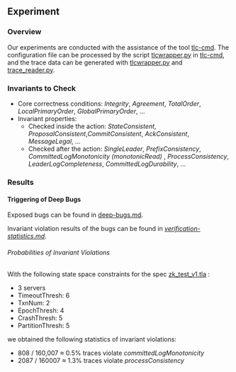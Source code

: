 ## Experiment

### Overview

Our experiments are conducted with the assistance of  the tool [tlc-cmd](https://github.com/tangruize/tlc-cmd). The configuration file can be processed by the script [tlcwrapper.py](https://github.com/tangruize/tlc-cmd/blob/master/tlcwrapper.py) in [tlc-cmd](https://github.com/tangruize/tlc-cmd), and the trace data can be generated with [tlcwrapper.py](https://github.com/tangruize/tlc-cmd/blob/master/tlcwrapper.py) and [trace_reader.py](https://github.com/tangruize/tlc-cmd/blob/master/trace_reader.py). 



### Invariants to Check

- Core correctness conditions: *Integrity*, *Agreement*, *TotalOrder*, *LocalPrimaryOrder*, *GlobalPrimaryOrder*, ...
- Invariant properties:
  - Checked inside the action: *StateConsistent*, *ProposalConsistent*,*CommitConsistent*, *AckConsistent*, *MessageLegal*, ...
  - Checked after the action: *SingleLeader*, *PrefixConsistency*, *CommittedLogMonotonicity (monotonicRead)* , *ProcessConsistency*, *LeaderLogCompleteness*, *CommittedLogDurability*, ...



### Results

#### Triggering of Deep Bugs

Exposed bugs can be found in [deep-bugs.md](deep-bugs.md).

Invariant violation results of the bugs can be found in *[verification-statistics.md](verification-statistics.md)*. 



###### Probabilities of Invariant Violations

With the following state space constraints for the spec  [zk_test_v1.tla](zk_test_v1/zk_test_v1.tla) :

- 3 servers
- TimeoutThresh: 6
- TxnNum: 2
- EpochThresh: 4
- CrashThresh: 5
- PartitionThresh: 5

we obtained the following statistics of invariant violations:

- 808 / 160,007 ≈ 0.5% traces violate *committedLogMonotonicity*
- 2087 / 160007 ≈ 1.3% traces violate *processConsistency*



